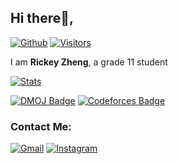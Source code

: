 ## Hi there👋,
[![Github](https://img.shields.io/github/followers/RickeyZh?label=Follow&style=social)](https://github.com/RickeyZh) 
[![Visitors](https://visitor-badge.laobi.icu/badge?page_id=RickeyZh.RickeyZh)](https://visitor-badge.laobi.icu/badge?page_id=RickeyZh.RickeyZh)

I am **Rickey Zheng**,
a grade 11 student

[![Stats](https://github-readme-stats.vercel.app/api?username=RickeyZh&count_private=true)](https://github-readme-stats.vercel.app/api?username=RickeyZh&count_private=true)

[![DMOJ Badge](http://onlogn.ca/badges/dmoj/rickeyz)](https://dmoj.ca/user/RickeyZ)
[![Codeforces Badge](http://onlogn.ca/badges/codeforces/rickeyz)](https://codeforces.com/profile/RickeyZ)

### Contact Me:
[![Gmail](https://img.shields.io/badge/Gmail-D14836?style=for-the-badge&logo=gmail&logoColor=white)](mailto:rickey.zhengg@gmail.com)
[![Instagram](https://img.shields.io/badge/Instagram-D14836?style=for-the-badge&logo=instagram&logoColor=white)](https://www.instagram.com/rickey.zheng/)
